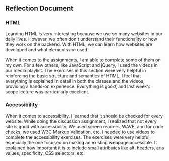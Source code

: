 ## Reflection Document

### HTML

Learning HTML is very interesting because we use so many websites in our daily lives. However, we often don't understand their functionality or how they work on the backend. With HTML, we can learn how websites are developed and what elements are used.

When it comes to the assignments, I am able to complete some of them on my own. For a few others, like JavaScript and jQuery, I used the videos in our media playlist. The exercises in this section were very helpful in reinforcing the basic structure and semantics of HTML. I feel that everything is explained in detail in both the classes and the videos, providing a hands-on experience. Everything is good, and last week's scope lecture was particularly excellent.

### Accessibility

When it comes to accessibility, I learned that it should be checked for every website. While doing the discussion assignment, I realized that not every site is good with accessibility. We used screen readers, WAVE, and for code checks, we used W3C Markup Validation, etc. I needed to use videos to complete the accessibility exercises. The exercises were very helpful, especially the one focused on making an existing webpage accessible. It explained how important it is to include small attributes like alt, headers, aria values, specificity, CSS selectors, etc.
